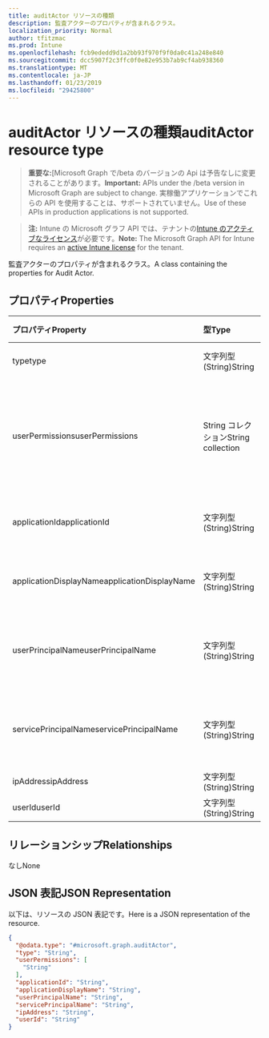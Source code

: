 ```yaml
---
title: auditActor リソースの種類
description: 監査アクターのプロパティが含まれるクラス。
localization_priority: Normal
author: tfitzmac
ms.prod: Intune
ms.openlocfilehash: fcb9ededd9d1a2bb93f970f9f0da0c41a248e840
ms.sourcegitcommit: dcc5907f2c3ffc0f0e82e953b7ab9cf4ab938360
ms.translationtype: MT
ms.contentlocale: ja-JP
ms.lasthandoff: 01/23/2019
ms.locfileid: "29425800"
---
```

# <a name="auditactor-resource-type"></a><span data-ttu-id="32a18-103">auditActor リソースの種類</span><span class="sxs-lookup"><span data-stu-id="32a18-103">auditActor resource type</span></span>

> <span data-ttu-id="32a18-104">**重要な:**[Microsoft Graph で/beta のバージョンの Api は予告なしに変更されることがあります。</span><span class="sxs-lookup"><span data-stu-id="32a18-104">**Important:** APIs under the /beta version in Microsoft Graph are subject to change.</span></span> <span data-ttu-id="32a18-105">実稼働アプリケーションでこれらの API を使用することは、サポートされていません。</span><span class="sxs-lookup"><span data-stu-id="32a18-105">Use of these APIs in production applications is not supported.</span></span>

> <span data-ttu-id="32a18-106">**注:** Intune の Microsoft グラフ API では、テナントの[Intune のアクティブなライセンス](https://go.microsoft.com/fwlink/?linkid=839381)が必要です。</span><span class="sxs-lookup"><span data-stu-id="32a18-106">**Note:** The Microsoft Graph API for Intune requires an [active Intune license](https://go.microsoft.com/fwlink/?linkid=839381) for the tenant.</span></span>

<span data-ttu-id="32a18-107">監査アクターのプロパティが含まれるクラス。</span><span class="sxs-lookup"><span data-stu-id="32a18-107">A class containing the properties for Audit Actor.</span></span>

## <a name="properties"></a><span data-ttu-id="32a18-108">プロパティ</span><span class="sxs-lookup"><span data-stu-id="32a18-108">Properties</span></span>
|<span data-ttu-id="32a18-109">プロパティ</span><span class="sxs-lookup"><span data-stu-id="32a18-109">Property</span></span>|<span data-ttu-id="32a18-110">型</span><span class="sxs-lookup"><span data-stu-id="32a18-110">Type</span></span>|<span data-ttu-id="32a18-111">説明</span><span class="sxs-lookup"><span data-stu-id="32a18-111">Description</span></span>|
|:---|:---|:---|
|<span data-ttu-id="32a18-112">type</span><span class="sxs-lookup"><span data-stu-id="32a18-112">type</span></span>|<span data-ttu-id="32a18-113">文字列型 (String)</span><span class="sxs-lookup"><span data-stu-id="32a18-113">String</span></span>|<span data-ttu-id="32a18-114">アクターの種類。</span><span class="sxs-lookup"><span data-stu-id="32a18-114">Actor Type.</span></span>|
|<span data-ttu-id="32a18-115">userPermissions</span><span class="sxs-lookup"><span data-stu-id="32a18-115">userPermissions</span></span>|<span data-ttu-id="32a18-116">String コレクション</span><span class="sxs-lookup"><span data-stu-id="32a18-116">String collection</span></span>|<span data-ttu-id="32a18-117">監査の実行時におけるユーザーのアクセス許可の一覧。</span><span class="sxs-lookup"><span data-stu-id="32a18-117">List of user permissions when the audit was performed.</span></span>|
|<span data-ttu-id="32a18-118">applicationId</span><span class="sxs-lookup"><span data-stu-id="32a18-118">applicationId</span></span>|<span data-ttu-id="32a18-119">文字列型 (String)</span><span class="sxs-lookup"><span data-stu-id="32a18-119">String</span></span>|<span data-ttu-id="32a18-120">AAD アプリケーション ID。</span><span class="sxs-lookup"><span data-stu-id="32a18-120">AAD Application Id.</span></span>|
|<span data-ttu-id="32a18-121">applicationDisplayName</span><span class="sxs-lookup"><span data-stu-id="32a18-121">applicationDisplayName</span></span>|<span data-ttu-id="32a18-122">文字列型 (String)</span><span class="sxs-lookup"><span data-stu-id="32a18-122">String</span></span>|<span data-ttu-id="32a18-123">アプリケーションの名前。</span><span class="sxs-lookup"><span data-stu-id="32a18-123">Name of the Application.</span></span>|
|<span data-ttu-id="32a18-124">userPrincipalName</span><span class="sxs-lookup"><span data-stu-id="32a18-124">userPrincipalName</span></span>|<span data-ttu-id="32a18-125">文字列型 (String)</span><span class="sxs-lookup"><span data-stu-id="32a18-125">String</span></span>|<span data-ttu-id="32a18-126">ユーザー プリンシパル名 (UPN)。</span><span class="sxs-lookup"><span data-stu-id="32a18-126">User Principal Name (UPN).</span></span>|
|<span data-ttu-id="32a18-127">servicePrincipalName</span><span class="sxs-lookup"><span data-stu-id="32a18-127">servicePrincipalName</span></span>|<span data-ttu-id="32a18-128">文字列型 (String)</span><span class="sxs-lookup"><span data-stu-id="32a18-128">String</span></span>|<span data-ttu-id="32a18-129">サービス プリンシパル名 (SPN)。</span><span class="sxs-lookup"><span data-stu-id="32a18-129">Service Principal Name (SPN).</span></span>|
|<span data-ttu-id="32a18-130">ipAddress</span><span class="sxs-lookup"><span data-stu-id="32a18-130">ipAddress</span></span>|<span data-ttu-id="32a18-131">文字列型 (String)</span><span class="sxs-lookup"><span data-stu-id="32a18-131">String</span></span>|<span data-ttu-id="32a18-132">IPAddress。</span><span class="sxs-lookup"><span data-stu-id="32a18-132">IPAddress.</span></span>|
|<span data-ttu-id="32a18-133">userId</span><span class="sxs-lookup"><span data-stu-id="32a18-133">userId</span></span>|<span data-ttu-id="32a18-134">文字列型 (String)</span><span class="sxs-lookup"><span data-stu-id="32a18-134">String</span></span>|<span data-ttu-id="32a18-135">ユーザー ID。</span><span class="sxs-lookup"><span data-stu-id="32a18-135">User Id.</span></span>|

## <a name="relationships"></a><span data-ttu-id="32a18-136">リレーションシップ</span><span class="sxs-lookup"><span data-stu-id="32a18-136">Relationships</span></span>
<span data-ttu-id="32a18-137">なし</span><span class="sxs-lookup"><span data-stu-id="32a18-137">None</span></span>

## <a name="json-representation"></a><span data-ttu-id="32a18-138">JSON 表記</span><span class="sxs-lookup"><span data-stu-id="32a18-138">JSON Representation</span></span>
<span data-ttu-id="32a18-139">以下は、リソースの JSON 表記です。</span><span class="sxs-lookup"><span data-stu-id="32a18-139">Here is a JSON representation of the resource.</span></span>
<!-- {
  "blockType": "resource",
  "@odata.type": "microsoft.graph.auditActor"
}
-->
``` json
{
  "@odata.type": "#microsoft.graph.auditActor",
  "type": "String",
  "userPermissions": [
    "String"
  ],
  "applicationId": "String",
  "applicationDisplayName": "String",
  "userPrincipalName": "String",
  "servicePrincipalName": "String",
  "ipAddress": "String",
  "userId": "String"
}
```




